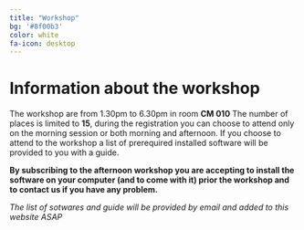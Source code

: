 ```yaml
---
title: "Workshop"
bg: '#8f00b3'
color: white
fa-icon: desktop
---
```

# Information about the workshop

The workshop are from 1.30pm to 6.30pm in room **CM 010**
The number of places is limited to **15**, during the registration you can choose to attend only on the morning session or both morning and afternoon.
If you choose to attend to the workshop a list of prerequired installed software will be provided to you with a guide.

**By subscribing to the afternoon workshop you are accepting to install the software on your computer  (and to come with it) prior the workshop and to contact us if you have any problem.**

_The list of sotwares and guide will be provided by email and added to this website ASAP_
